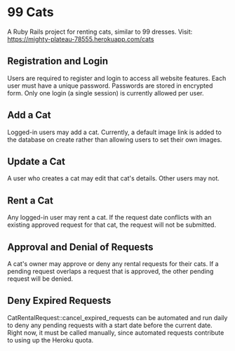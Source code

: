# 99 Cats
A Ruby Rails project for renting cats, similar to 99 dresses.
Visit: https://mighty-plateau-78555.herokuapp.com/cats

## Registration and Login
Users are required to register and login to access all website features. Each user must have a unique password. Passwords are stored in encrypted form. Only one login (a single session) is currently allowed per user.

## Add a Cat
Logged-in users may add a cat. Currently, a default image link is added to the database on create rather than allowing users to set their own images.

## Update a Cat
A user who creates a cat may edit that cat's details. Other users may not.

## Rent a Cat
Any logged-in user may rent a cat. If the request date conflicts with an existing approved request for that cat, the request will not be submitted.

## Approval and Denial of Requests
A cat's owner may approve or deny any rental requests for their cats. If a pending request overlaps a request that is approved, the other pending request will be denied.

## Deny Expired Requests
CatRentalRequest::cancel_expired_requests can be automated and run daily to deny any pending requests with a start date before the current date. Right now, it must be called manually, since automated requests contribute to using up the Heroku quota.
